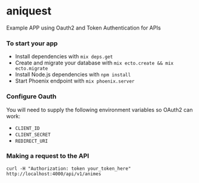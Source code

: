 # aniquest
Example APP using Oauth2 and Token Authentication for APIs

### To start your app

  * Install dependencies with `mix deps.get`
  * Create and migrate your database with `mix ecto.create && mix ecto.migrate`
  * Install Node.js dependencies with `npm install`
  * Start Phoenix endpoint with `mix phoenix.server`

### Configure Oauth

You will need to supply the following environment variables so OAuth2 can work:

  * `CLIENT_ID`
  * `CLIENT_SECRET`
  * `REDIRECT_URI`

### Making a request to the API

`curl -H "Authorization: token your_token_here" http://localhost:4000/api/v1/animes`
